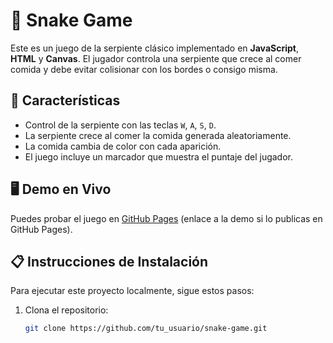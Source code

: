 # 🐍 Snake Game

Este es un juego de la serpiente clásico implementado en **JavaScript**, **HTML** y **Canvas**. El jugador controla una serpiente que crece al comer comida y debe evitar colisionar con los bordes o consigo misma.

## 🚀 Características

- Control de la serpiente con las teclas `W`, `A`, `S`, `D`.
- La serpiente crece al comer la comida generada aleatoriamente.
- La comida cambia de color con cada aparición.
- El juego incluye un marcador que muestra el puntaje del jugador.

## 🖥️ Demo en Vivo

Puedes probar el juego en [GitHub Pages](#) (enlace a la demo si lo publicas en GitHub Pages).

## 📋 Instrucciones de Instalación

Para ejecutar este proyecto localmente, sigue estos pasos:

1. Clona el repositorio:

   ```bash
   git clone https://github.com/tu_usuario/snake-game.git

